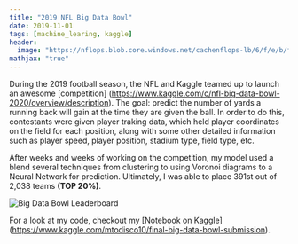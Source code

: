 ```yaml
---
title: "2019 NFL Big Data Bowl"
date: 2019-11-01
tags: [machine_learing, kaggle]
header:
  image: "https://nflops.blob.core.windows.net/cachenflops-lb/6/f/e/b/f/a/6febfa757c85f993b8aabc450d4aa0e5452ca938.jpg"
mathjax: "true"
---
```


During the 2019 football season, the NFL and Kaggle teamed up to launch an awesome [competition] (https://www.kaggle.com/c/nfl-big-data-bowl-2020/overview/description).  The goal: predict the number of yards a running back will gain at the time they are given the ball.  In order to do this, contestants were given player traking data, which held player coordinates on the field for each position, along with some other detailed information such as player speed, player position, stadium type, field type, etc.

After weeks and weeks of working on the competition, my model used a blend several techniques from clustering to using Voronoi diagrams to a Neural Network for prediction.  Ultimately, I was able to place 391st out of 2,038 teams **(TOP 20%)**.

<img src="{{ site.url }}{{ site.baseurl }}/images/BDB_leaderboard.png" alt="Big Data Bowl Leaderboard">

For a look at my code, checkout my [Notebook on Kaggle] (https://www.kaggle.com/mtodisco10/final-big-data-bowl-submission).

